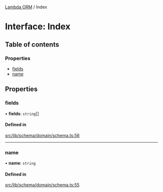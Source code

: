 [Lambda ORM](../README.md) / Index

# Interface: Index

## Table of contents

### Properties

- [fields](Index.md#fields)
- [name](Index.md#name)

## Properties

### fields

• **fields**: `string`[]

#### Defined in

[src/lib/schema/domain/schema.ts:56](https://github.com/lambda-orm/lambdaorm-base/blob/2023ab01f1931e23aafcce332668a646372adfad/src/lib/schema/domain/schema.ts#L56)

___

### name

• **name**: `string`

#### Defined in

[src/lib/schema/domain/schema.ts:55](https://github.com/lambda-orm/lambdaorm-base/blob/2023ab01f1931e23aafcce332668a646372adfad/src/lib/schema/domain/schema.ts#L55)
